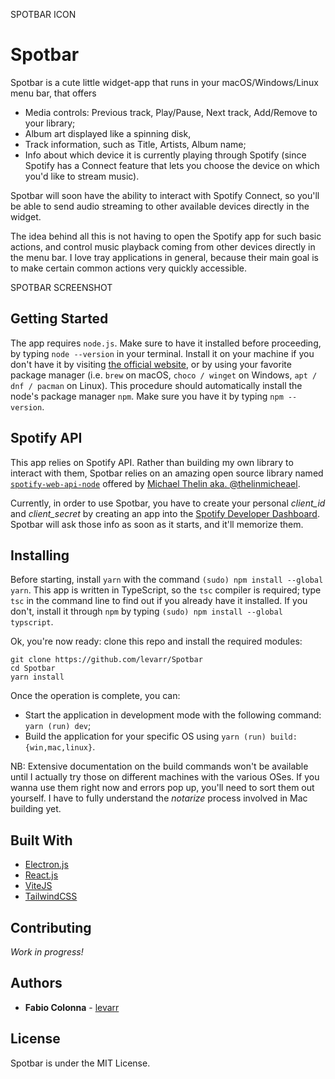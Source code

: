 <p>
SPOTBAR ICON
</p>

# **Spotbar**

Spotbar is a cute little widget-app that runs in your macOS/Windows/Linux menu bar, that offers

- Media controls: Previous track, Play/Pause, Next track, Add/Remove to your library;
- Album art displayed like a spinning disk,
- Track information, such as Title, Artists, Album name;
- Info about which device it is currently playing through Spotify (since Spotify has a Connect feature that lets you choose the device on which you'd like to stream music).

Spotbar will soon have the ability to interact with Spotify Connect, so you'll be able to send audio streaming to other available devices directly in the widget.

The idea behind all this is not having to open the Spotify app for such basic actions, and control music playback coming from other devices directly in the menu bar. I love tray applications in general, because their main goal is to make certain common actions very quickly accessible.

<p>
SPOTBAR SCREENSHOT
</p>

## Getting Started

The app requires `node.js`. Make sure to have it installed before proceeding, by typing `node --version` in your terminal. Install it on your machine if you don't have it by visiting [the official website](https://nodejs.org/it/download/), or by using your favorite package manager (i.e. `brew` on macOS, `choco / winget` on Windows, `apt / dnf / pacman` on Linux). This procedure should automatically install the node's package manager `npm`. Make sure you have it by typing `npm --version`.

## Spotify API

This app relies on Spotify API. Rather than building my own library to interact with them, Spotbar relies on an amazing open source library named [`spotify-web-api-node`](https://github.com/thelinmichael/spotify-web-api-node) offered by [Michael Thelin aka. @thelinmicheael](https://github.com/thelinmichael).

Currently, in order to use Spotbar, you have to create your personal _client_id_ and _client_secret_ by creating an app into the [Spotify Developer Dashboard](https://developer.spotify.com/dashboard/). Spotbar will ask those info as soon as it starts, and it'll memorize them.

## Installing

Before starting, install `yarn` with the command `(sudo) npm install --global yarn`. This app is written in TypeScript, so the `tsc` compiler is required; type `tsc` in the command line to find out if you already have it installed. If you don't, install it through `npm` by typing `(sudo) npm install --global typscript`.

Ok, you're now ready: clone this repo and install the required modules:

```
git clone https://github.com/levarr/Spotbar
cd Spotbar
yarn install
```

Once the operation is complete, you can:

- Start the application in development mode with the following command: `yarn (run) dev`;
- Build the application for your specific OS using `yarn (run) build:{win,mac,linux}`.

NB: Extensive documentation on the build commands won't be available until I actually try those on different machines with the various OSes. If you wanna use them right now and errors pop up, you'll need to sort them out yourself. I have to fully understand the _notarize_ process involved in Mac building yet.

## Built With

- [Electron.js](https://www.electronjs.org/)
- [React.js](https://reactjs.org/)
- [ViteJS](https://vitejs.dev)
- [TailwindCSS](https://tailwindcss.com/)

## Contributing

_Work in progress!_

## Authors

- **Fabio Colonna** - [levarr](https://github.com/levarr)

## License

Spotbar is under the MIT License.
